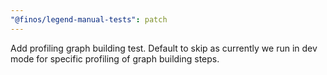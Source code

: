 ```yaml
---
"@finos/legend-manual-tests": patch
---
```


Add profiling graph building test. Default to skip as currently we run in dev mode for specific profiling of graph building steps. 
